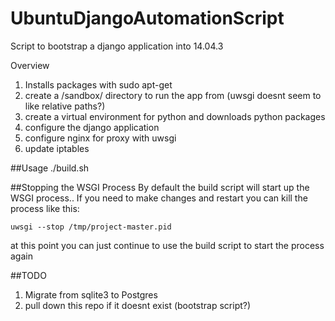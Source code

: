 # UbuntuDjangoAutomationScript #
Script to bootstrap a django application into 14.04.3

Overview
  1. Installs packages with sudo apt-get
  2. create a /sandbox/ directory to run the app from (uwsgi doesnt seem to like relative paths?)
  3. create a virtual environment for python and downloads python packages
  4. configure the django application
  5. configure nginx for proxy with uwsgi
  6. update iptables

##Usage
    ./build.sh

##Stopping the WSGI Process
By default the build script will start up the WSGI process.. If you need to make changes and restart you can kill the process like this:

	uwsgi --stop /tmp/project-master.pid

at this point you can just continue to use the build script to start the process again

##TODO
1. Migrate from sqlite3 to Postgres
2. pull down this repo if it doesnt exist (bootstrap script?)
